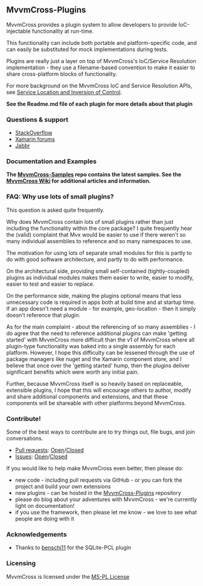## MvvmCross-Plugins

MvvmCross provides a plugin system to allow developers to provide IoC-injectable functionality at run-time.

This functionality can include both portable and platform-specific code, and can easily be substituted for mock implementations during tests.

Plugins are really just a layer on top of MvvmCross's IoC/Service Resolution implementation - they use a filename-based convention to make it easier to share cross-platform blocks of functionality.

For more background on the MvvmCross IoC and Service Resolution APIs, see [Service Location and Inversion of Control](https://github.com/slodge/MvvmCross/wiki/Service-Location-and-Inversion-of-Control).

**See the Readme.md file of each plugin for more details about that plugin**

### Questions & support

* [StackOverflow](http://stackoverflow.com/questions/tagged/mvvmcross)
* [Xamarin forums](http://forums.xamarin.com)
* [Jabbr](http://jabbr.net/#/rooms/mvvmcross)


### Documentation and Examples

**The [MvvmCross-Samples](https://github.com/MvvmCross/MvvmCross-Samples) repo contains the latest samples. See the [MvvmCross Wiki](https://github.com/MvvmCross/MvvmCross/wiki) for additional articles and information.**

### FAQ: Why use lots of small plugins?

This question is asked quite frequently.

Why does MvvmCross contain lots of small plugins rather than just including the functionality within the core package? I quite frequently hear the (valid) complaint that Mvx would be easier to use if there weren't so many individual assemblies to reference and so many namespaces to use. 

The motivation for using lots of separate small modules for this is partly to do with good software architecture, and partly to do with performance.

On the architectural side, providing small self-contained (tightly-coupled) plugins as individual modules makes them easier to write, easier to modify, easier to test and easier to replace.

On the performance side, making the plugins optional means that less unnecessary code is required in apps both at build time and at startup time. If an app doesn't need a module - for example, geo-location - then it simply doesn't reference that plugin.

As for the main complaint - about the referencing of so many assemblies - I do agree that the need to reference additional plugins can make 'getting started' with MvvmCross more difficult than the v1 of MvvmCross where all plugin-type functionality was baked into a single assembly for each platform. However, I hope this difficulty can be lessened through the use of package managers like nuget and the Xamarin component store, and I believe that once over the 'getting started' hump, then the plugins deliver significant benefits which were worth any initial pain.

Further, because MvvmCross itself is so heavily based on replaceable, extensible plugins, I hope that this will encourage others to author, modify and share additional components and extensions, and that these components will be shareable with other platforms beyond MvvmCross.

### Contribute!

Some of the best ways to contribute are to try things out, file bugs, and join conversations.

* [Pull requests](https://github.com/MvvmCross/MvvmCross-Plugins/pulls): [Open](https://github.com/MvvmCross/MvvmCross-Plugins/pulls?q=is%3Aopen+is%3Apr)/[Closed](https://github.com/MvvmCross/MvvmCross-Plugins/pulls?q=is%3Apr+is%3Aclosed)
* [Issues](https://github.com/MvvmCross/MvvmCross-Plugins/issues): [Open](https://github.com/MvvmCross/MvvmCross-Plugins/issues?q=is%3Aopen+is%3Aissue)/[Closed](https://github.com/MvvmCross/MvvmCross-Plugins/issues?q=is%3Aissue+is%3Aclosed)

If you would like to help make MvvmCross even better, then please do:

* new code - including pull requests via GitHub - or you can fork the project and build your own extensions
* new plugins - can be hosted in the [MvvmCross-Plugins](https://github.com/MvvmCross/MvvmCross-Plugins) repository
* please do blog about your adventures with MvvmCross - we're currently light on documentation!
* if you use the framework, then please let me know - we love to see what people are doing with it

### Acknowledgements

* Thanks to [benschi11](https://github.com/benschi11) for the SQLite-PCL plugin

### Licensing

MvvmCross is licensed under the [MS-PL License](http://opensource.org/licenses/ms-pl.html)
